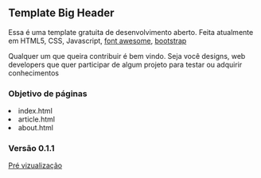<h2>Template Big Header</h2>
<p>Essa é uma template gratuita de desenvolvimento aberto. Feita atualmente em HTML5, CSS, Javascript, <a href="https://fontawesome.com/" target="_blank">font awesome</a>, <a href="https://getbootstrap.com/" target="_blank">bootstrap</a></p>
<p>Qualquer um que queira contribuir é bem vindo. Seja você designs, web developers que quer participar de
  algum projeto para testar ou adquirir conhecimentos</p>

<h3>Objetivo de páginas</h3>
<p>
  <lu>
    <li>index.html</li>
    <li>article.html</li>
    <li>about.html</li>
  </lu>
</p>

<h3>Versão 0.1.1</h3>
<a href="https://bot-user.000webhostapp.com/" target="_blank">Pré vizualização</a>